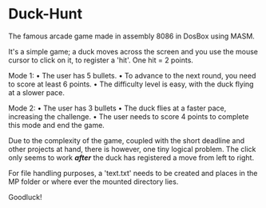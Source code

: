 # Duck-Hunt

The famous arcade game made in assembly 8086 in DosBox using MASM.

It's a simple game; a duck moves across the screen and you use the mouse cursor to click on it, to register a 'hit'. One hit = 2 points.

Mode 1:
•	The user has 5 bullets.
•	To advance to the next round, you need to score at least 6 points.
•	The difficulty level is easy, with the duck flying at a slower pace.

Mode 2:
•	The user has 3 bullets
•	The duck flies at a faster pace, increasing the challenge.
•	The user needs to score 4 points to complete this mode and end the game.

Due to the complexity of the game, coupled with the short deadline and other projects at hand, there is however, one tiny logical problem. The click only seems to work _**after**_ the duck has registered a move from left to right. 

For file handling purposes, a 'text.txt' needs to be created and places in the MP folder or where ever the mounted directory lies.

Goodluck!
